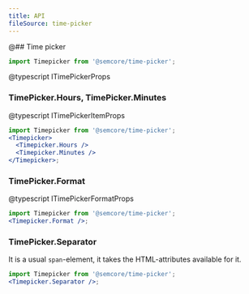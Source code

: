 ```yaml
---
title: API
fileSource: time-picker
---
```


@## Time picker

```jsx
import Timepicker from '@semcore/time-picker';
```

@typescript ITimePickerProps

### TimePicker.Hours, TimePicker.Minutes

@typescript ITimePickerItemProps

```jsx
import Timepicker from '@semcore/time-picker';
<Timepicker>
  <Timepicker.Hours />
  <Timepicker.Minutes />
</Timepicker>;
```

### TimePicker.Format

@typescript ITimePickerFormatProps

```jsx
import Timepicker from '@semcore/time-picker';
<Timepicker.Format />;
```

### TimePicker.Separator

It is a usual `span`-element, it takes the HTML-attributes available for it.

```jsx
import Timepicker from '@semcore/time-picker';
<Timepicker.Separator />;
```
